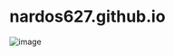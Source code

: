 # nardos627.github.io
![image](https://user-images.githubusercontent.com/88848883/202840933-9f8a6b17-b144-477b-b4ae-a78fa228c5cb.png)
